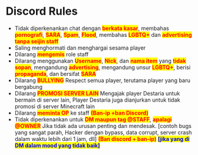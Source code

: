 # Discord Rules

* Tidak diperkenankan chat dengan <mark style="color:red;">**berkata kasar**</mark>, membahas <mark style="color:red;">**pornografi**</mark>, <mark style="color:red;">**SARA**</mark>, <mark style="color:red;">**Spam**</mark>, <mark style="color:red;">**Flood**</mark>, membahas <mark style="color:red;">**LGBTQ+**</mark> dan <mark style="color:red;">**advertising tanpa seijin staff**</mark>
* Saling menghormati dan menghargai sesama player
* Dilarang <mark style="color:red;">**mengemis**</mark> role staff
* Dilarang menggunakan <mark style="color:red;">**Username**</mark>, <mark style="color:red;">**Nick**</mark>, dan <mark style="color:red;">**nama item**</mark> yang <mark style="color:red;">**tidak sopan**</mark>, mengandung <mark style="color:red;">**advertising**</mark>, mengandung unsur <mark style="color:red;">**LGBTQ+**</mark>, berisi <mark style="color:red;">**propaganda**</mark>, dan bersifat <mark style="color:red;">**SARA**</mark>
* Dilarang <mark style="color:red;">**BULLYING**</mark> Respect semua player, terutama player yang baru bergabung
* Dilarang <mark style="color:red;">**PROMOSI SERVER LAIN**</mark> Mengajak player Destaria untuk bermain di server lain, Player Destaria juga dianjurkan untuk tidak promosi di server Minecraft lain
* Dilarang <mark style="color:red;">**meminta OP**</mark> ke staff <mark style="color:red;">**(Ban-ip +ban Discord)**</mark>
* Tidak diperkenankan untuk <mark style="color:red;">**DM maupun tag @STAFF**</mark>, <mark style="color:red;">**apalagi @OWNER**</mark> Jika tidak ada urusan penting dan mendesak. \[contoh bugs yang sangat parah, Hacker dengan bypass, data corrupt, server crash dalam waktu lebih dari 1 jam, dll] <mark style="color:red;">**(Ban discord + ban-ip)**</mark> <mark style="color:blue;">**\[jika yang di DM dalam mood yang tidak baik]**</mark>

